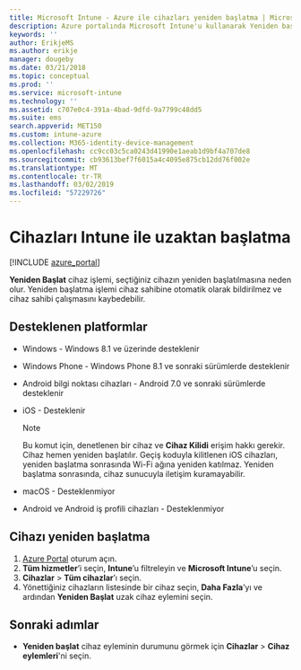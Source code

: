 ```yaml
---
title: Microsoft Intune - Azure ile cihazları yeniden başlatma | Microsoft Docs
description: Azure portalında Microsoft Intune'u kullanarak Yeniden başlatma uzak eylemiyle Windows ve iOS cihazlarını yeniden başlatın.
keywords: ''
author: ErikjeMS
ms.author: erikje
manager: dougeby
ms.date: 03/21/2018
ms.topic: conceptual
ms.prod: ''
ms.service: microsoft-intune
ms.technology: ''
ms.assetid: c707e0c4-391a-4bad-9dfd-9a7799c48dd5
ms.suite: ems
search.appverid: MET150
ms.custom: intune-azure
ms.collection: M365-identity-device-management
ms.openlocfilehash: cc9cc03c5ca0243d41990e1aeab1d9bf4a707de8
ms.sourcegitcommit: cb93613bef7f6015a4c4095e875cb12dd76f002e
ms.translationtype: MT
ms.contentlocale: tr-TR
ms.lasthandoff: 03/02/2019
ms.locfileid: "57229726"
---
```

# <a name="remotely-restart-devices-with-intune"></a>Cihazları Intune ile uzaktan başlatma


[!INCLUDE [azure_portal](./includes/azure_portal.md)]

**Yeniden Başlat** cihaz işlemi, seçtiğiniz cihazın yeniden başlatılmasına neden olur. Yeniden başlatma işlemi cihaz sahibine otomatik olarak bildirilmez ve cihaz sahibi çalışmasını kaybedebilir.

## <a name="supported-platforms"></a>Desteklenen platformlar

- Windows - Windows 8.1 ve üzerinde desteklenir
- Windows Phone - Windows Phone 8.1 ve sonraki sürümlerde desteklenir
- Android bilgi noktası cihazları - Android 7.0 ve sonraki sürümlerde desteklenir
- iOS - Desteklenir

    > [!Note]  
    > Bu komut için, denetlenen bir cihaz ve **Cihaz Kilidi** erişim hakkı gerekir. Cihaz hemen yeniden başlatılır. Geçiş koduyla kilitlenen iOS cihazları, yeniden başlatma sonrasında Wi-Fi ağına yeniden katılmaz. Yeniden başlatma sonrasında, cihaz sunucuyla iletişim kuramayabilir.
- macOS - Desteklenmiyor
- Android ve Android iş profili cihazları - Desteklenmiyor

## <a name="restart-a-device"></a>Cihazı yeniden başlatma

1. [Azure Portal](https://portal.azure.com) oturum açın.
2. **Tüm hizmetler**’i seçin, **Intune**’u filtreleyin ve **Microsoft Intune**’u seçin.
3. **Cihazlar** > **Tüm cihazlar**’ı seçin.
4. Yönettiğiniz cihazların listesinde bir cihaz seçin, **Daha Fazla**’yı ve ardından **Yeniden Başlat** uzak cihaz eylemini seçin.

## <a name="next-steps"></a>Sonraki adımlar

- **Yeniden başlat** cihaz eyleminin durumunu görmek için **Cihazlar** > **Cihaz eylemleri**'ni seçin.
